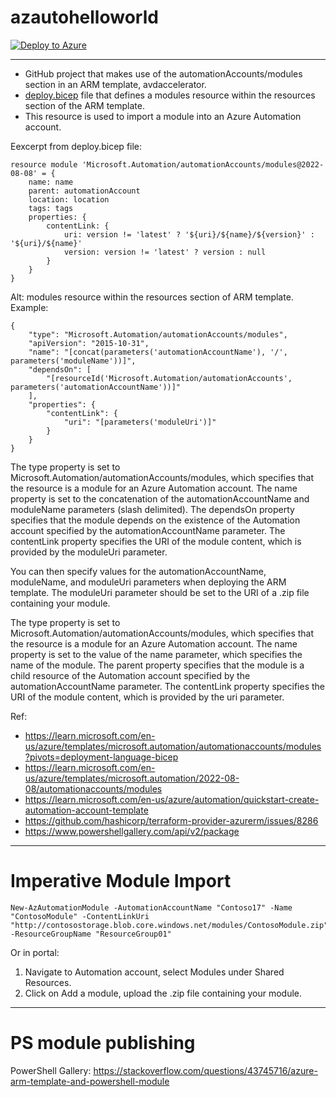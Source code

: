 # azautohelloworld

[![Deploy to Azure](https://aka.ms/deploytoazurebutton)](https://portal.azure.com/#blade/Microsoft_Azure_CreateUIDef/CustomDeploymentBlade/uri/https%3A%2F%2Fraw.githubusercontent.com%2Fbartduncan%2Fazautohelloworld%2Fmain%2FHelloWorldRunbook%2FHelloWorldRunbookArm.json)


----

* GitHub project that makes use of the automationAccounts/modules section in an ARM template, avdaccelerator. 
* [deploy.bicep](https://github.com/Azure/avdaccelerator/blob/main/carml/1.3.0/Microsoft.Automation/automationAccounts/modules/deploy.bicep) file that defines a modules resource within the resources section of the ARM template.
* This resource is used to import a module into an Azure Automation account.

Eexcerpt from deploy.bicep file:

```
resource module 'Microsoft.Automation/automationAccounts/modules@2022-08-08' = {
    name: name
    parent: automationAccount
    location: location
    tags: tags
    properties: {
        contentLink: {
            uri: version != 'latest' ? '${uri}/${name}/${version}' : '${uri}/${name}'
            version: version != 'latest' ? version : null
        }
    }
}
```

Alt: modules resource within the resources section of ARM template. Example:

```
{
    "type": "Microsoft.Automation/automationAccounts/modules",
    "apiVersion": "2015-10-31",
    "name": "[concat(parameters('automationAccountName'), '/', parameters('moduleName'))]",
    "dependsOn": [
        "[resourceId('Microsoft.Automation/automationAccounts', parameters('automationAccountName'))]"
    ],
    "properties": {
        "contentLink": {
            "uri": "[parameters('moduleUri')]"
        }
    }
}
```

The type property is set to Microsoft.Automation/automationAccounts/modules, which specifies that the resource is a module for an Azure Automation account. The name property is set to the concatenation of the automationAccountName and moduleName parameters (slash delimited). The dependsOn property specifies that the module depends on the existence of the Automation account specified by the automationAccountName parameter. The contentLink property specifies the URI of the module content, which is provided by the moduleUri parameter.

You can then specify values for the automationAccountName, moduleName, and moduleUri parameters when deploying the ARM template. The moduleUri parameter should be set to the URI of a .zip file containing your module.

The type property is set to Microsoft.Automation/automationAccounts/modules, which specifies that the resource is a module for an Azure Automation account. The name property is set to the value of the name parameter, which specifies the name of the module. The parent property specifies that the module is a child resource of the Automation account specified by the automationAccountName parameter. The contentLink property specifies the URI of the module content, which is provided by the uri parameter.

Ref: 
* https://learn.microsoft.com/en-us/azure/templates/microsoft.automation/automationaccounts/modules?pivots=deployment-language-bicep
* https://learn.microsoft.com/en-us/azure/templates/microsoft.automation/2022-08-08/automationaccounts/modules
* https://learn.microsoft.com/en-us/azure/automation/quickstart-create-automation-account-template
* https://github.com/hashicorp/terraform-provider-azurerm/issues/8286
* https://www.powershellgallery.com/api/v2/package

----

# Imperative Module Import

```
New-AzAutomationModule -AutomationAccountName "Contoso17" -Name "ContosoModule" -ContentLinkUri "http://contosostorage.blob.core.windows.net/modules/ContosoModule.zip" -ResourceGroupName "ResourceGroup01"
```

Or in portal: 
1. Navigate to Automation account, select Modules under Shared Resources.
2. Click on Add a module, upload the .zip file containing your module.

----

# PS module publishing

PowerShell Gallery: https://stackoverflow.com/questions/43745716/azure-arm-template-and-powershell-module

